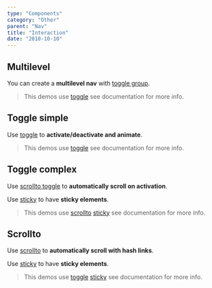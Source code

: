 ```yaml
---
type: "Components"
category: "Other"
parent: "Nav"
title: "Interaction"
date: "2010-10-10"
---
```


## Multilevel

You can create a **multilevel nav** with [toggle group](/components/toggle/interaction#group).

> This demos use [toggle](/components/toggle) see documentation for more info.

<demo>
  <div class="docs_demo_item" data-iframe="demos/themes/navigation/multilevel-v1">
  </div>
</demo>

## Toggle simple

Use [toggle](/components/toggle) to **activate/deactivate and animate**.

> This demos use [toggle](/components/toggle) see documentation for more info.

<demo>
  <div class="docs_demo_item" data-iframe="demos/themes/implementation/nav-implementation-v1">
  </div>
</demo>

## Toggle complex

Use [scrollto toggle](/components/scrollto#toggle-integration) to **automatically scroll on activation**.

Use [sticky](/components/scrolltrigger/sticky) to have **sticky elements**.

> This demos use [scrollto](/components/scrollto) [sticky](/components/scrolltrigger/sticky) see documentation for more info.

<demo>
  <div class="docs_demo_item" data-iframe="demos/themes/implementation/nav-implementation-v2">
  </div>
</demo>

## Scrollto

Use [scrollto](/components/scrollto#toggle-integration) to **automatically scroll with hash links**.

Use [sticky](/components/scrolltrigger/sticky) to have **sticky elements**.

> This demos use [toggle](/components/scrollto) [sticky](/components/scrolltrigger/sticky) see documentation for more info.

<demo>
  <div class="docs_demo_item" data-iframe="demos/themes/implementation/nav-implementation-v3">
  </div>
</demo>
